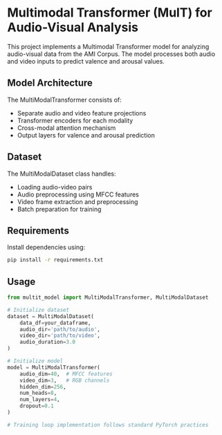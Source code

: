 # Multimodal Transformer (MulT) for Audio-Visual Analysis

This project implements a Multimodal Transformer model for analyzing audio-visual data from the AMI Corpus. The model processes both audio and video inputs to predict valence and arousal values.

## Model Architecture

The MultiModalTransformer consists of:
- Separate audio and video feature projections
- Transformer encoders for each modality
- Cross-modal attention mechanism
- Output layers for valence and arousal prediction

## Dataset

The MultiModalDataset class handles:
- Loading audio-video pairs
- Audio preprocessing using MFCC features
- Video frame extraction and preprocessing
- Batch preparation for training

## Requirements

Install dependencies using:
```bash
pip install -r requirements.txt
```

## Usage

```python
from multit_model import MultiModalTransformer, MultiModalDataset

# Initialize dataset
dataset = MultiModalDataset(
    data_df=your_dataframe,
    audio_dir='path/to/audio',
    video_dir='path/to/video',
    audio_duration=3.0
)

# Initialize model
model = MultiModalTransformer(
    audio_dim=40,  # MFCC features
    video_dim=3,   # RGB channels
    hidden_dim=256,
    num_heads=8,
    num_layers=4,
    dropout=0.1
)

# Training loop implementation follows standard PyTorch practices
``` 